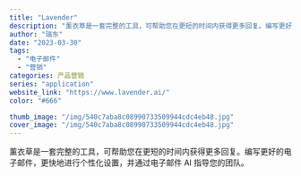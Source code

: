 ```yaml
---
title: "Lavender"
description: "薰衣草是一套完整的工具，可帮助您在更短的时间内获得更多回复。编写更好的电子邮件，更快地进行个性化设置，并通过电子邮件 A"
author: "瑞东"
date: "2023-03-30"
tags:
  - "电子邮件"
  - "营销"
categories: 产品营销
series: "application"
website_link: "https://www.lavender.ai/"
color: "#666"

thumb_image: "/img/540c7aba8c08990733509944cdc4eb48.jpg"
cover_image: "/img/540c7aba8c08990733509944cdc4eb48.jpg"
---
```


薰衣草是一套完整的工具，可帮助您在更短的时间内获得更多回复。编写更好的电子邮件，更快地进行个性化设置，并通过电子邮件 AI 指导您的团队。 